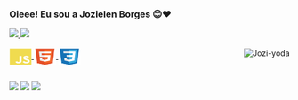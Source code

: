 ### Oieee! Eu sou a Jozielen Borges 😊❤️

 <div>
  <a href="https://github.com/joziborges">
  <img height="160em" src="https://github-readme-stats.vercel.app/api?username=joziborges&show_icons=true&theme=dracula&include_all_commits=true&count_private=true"/>
  <img height="140em" src="https://github-readme-stats.vercel.app/api/top-langs/?username=joziborges&layout=compact&langs_count=7&theme=dracula"/>
</div>
<div style="display: inline_block"><br>
  <img align="center" alt="Jozi-Js" height="30" width="40" src="https://raw.githubusercontent.com/devicons/devicon/master/icons/javascript/javascript-plain.svg">
  <img align="center" alt="Jozi-HTML" height="30" width="40" src="https://raw.githubusercontent.com/devicons/devicon/master/icons/html5/html5-original.svg">
  <img align="center" alt="Jozi-CSS" height="30" width="40" src="https://raw.githubusercontent.com/devicons/devicon/master/icons/css3/css3-original.svg">
  <img align="right" alt="Jozi-yoda" src="https://images.scrapee.net/result/20210910031841WmGTaQTMEo.gif">
</div>
  
  ##
 
<div> 
  <a href="https://instagram.com/borgesjozi" target="_blank"><img src="https://img.shields.io/badge/-Instagram-%23E4405F?style=for-the-badge&logo=instagram&logoColor=white" target="_blank"></a>
  <a href = "borgesjozi3gmail.com"><img src="https://img.shields.io/badge/-Gmail-%23333?style=for-the-badge&logo=gmail&logoColor=white" target="_blank"></a>
  <a href="https://www.linkedin.com/in/jozielen-borges-918039206" target="_blank"><img src="https://img.shields.io/badge/-LinkedIn-%230077B5?style=for-the-badge&logo=linkedin&logoColor=white" target="_blank"></a> 
 
</div>
